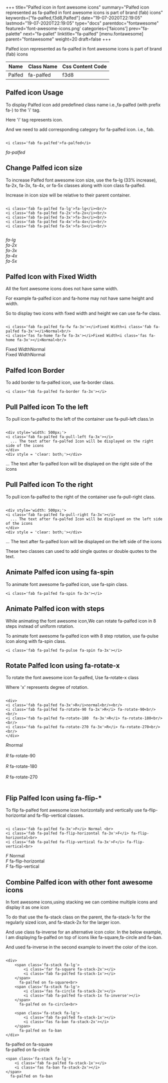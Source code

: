 +++
title="Palfed icon in font awesome icons"
summary="Palfed icon represented as fa-palfed in font awesome icons is part of brand (fab) icons"
keywords=["fa-palfed,f3d8,Palfed"]
date="19-07-2020T22:19:05"
lastmod="19-07-2020T22:19:05"
type="docs"
parentdoc="fontawesome"
featured='font-awesome-icons.png'
categories=['faicons']
prev="fa-palette"
next="fa-pallet"
linktitle="fa-palfed"
[menu.fontawesome]
parent="fontawesome"
weight=20
draft=false
+++


Palfed icon represented as fa-palfed in font awesome icons is part of brand (fab) icons

<div class='table-responsive'><table class='table'><thead><tr><th>Name</th><th>Class Name</th><th>Css Content Code</th></tr></thead><tbody><tr><td>Palfed</td><td>fa-palfed</td><td>f3d8</td></tr></tbody></table></div>



## Palfed icon Usage

To display Palfed icon add predefined class name i.e.,fa-palfed (with prefix fa-) to the 'i' tag.

Here 'i' tag represents icon.

And we need to add corresponding category for fa-palfed icon. i.e., fab.


```

<i class='fab fa-palfed'>fa-palfed</i>
```

<i class='fab fa-palfed'>fa-palfed</i>




## Change Palfed icon size
To increase Palfed font awesome icon size, use the fa-lg (33% increase), fa-2x, fa-3x, fa-4x, or fa-5x classes along with icon class fa-palfed.

Increase in icon size will be relative to their parent container. 

```

<i class='fab fa-palfed fa-lg'>fa-lg</i><br/>
<i class='fab fa-palfed fa-2x'>fa-2x</i><br/>
<i class='fab fa-palfed fa-3x'>fa-3x</i><br/>
<i class='fab fa-palfed fa-4x'>fa-4x</i><br/>
<i class='fab fa-palfed fa-5x'>fa-5x</i><br/>
            
```

<i class='fab fa-palfed fa-lg'>fa-lg</i><br/>
<i class='fab fa-palfed fa-2x'>fa-2x</i><br/>
<i class='fab fa-palfed fa-3x'>fa-3x</i><br/>
<i class='fab fa-palfed fa-4x'>fa-4x</i><br/>
<i class='fab fa-palfed fa-5x'>fa-5x</i><br/>
            



## Palfed Icon with Fixed Width 

All the font awesome icons does not have same width.

For example fa-palfed icon and fa-home may not have same height and width.

So to display two icons with fixed width and height we can use fa-fw class.


```

<i class='fab fa-palfed fa-fw fa-3x'></i>Fixed Width<i class='fab fa-palfed fa-3x'></i>Normal<br/>
<i class='fas fa-home fa-fw fa-3x'></i>Fixed Width<i class='fas fa-home fa-3x'></i>Normal<br/>
```

<i class='fab fa-palfed fa-fw fa-3x'></i>Fixed Width<i class='fab fa-palfed fa-3x'></i>Normal<br/>
<i class='fas fa-home fa-fw fa-3x'></i>Fixed Width<i class='fas fa-home fa-3x'></i>Normal<br/>



## Palfed Icon Border 

To add border to fa-palfed icon, use fa-border class.


```
<i class='fab fa-palfed fa-border fa-3x'></i>

```
<i class='fab fa-palfed fa-border fa-3x'></i>





## Pull Palfed icon To the left

To pull icon fa-palfed to the left of the container use fa-pull-left class.\n

```

<div style='width: 500px;'>
<i class='fab fa-palfed fa-pull-left fa-3x'></i>
  ... The text after fa-palfed Icon will be displayed on the right side of the icons
</div>
<div style = 'clear: both;'></div>
```

<div style='width: 500px;'>
<i class='fab fa-palfed fa-pull-left fa-3x'></i>
  ... The text after fa-palfed Icon will be displayed on the right side of the icons
</div>
<div style = 'clear: both;'></div>




## Pull Palfed icon To the right
To pull icon fa-palfed to the right of the container use fa-pull-right class.

```

<div style='width: 500px;'>
<i class='fab fa-palfed fa-pull-right fa-3x'></i>
  ... The text after fa-palfed Icon will be displayed on the left side of the icons
</div>
<div style = 'clear: both;'></div>
```

<div style='width: 500px;'>
<i class='fab fa-palfed fa-pull-right fa-3x'></i>
  ... The text after fa-palfed Icon will be displayed on the left side of the icons
</div>
<div style = 'clear: both;'></div>

These two classes can used to add single quotes or double quotes to the text.


## Animate Palfed icon using fa-spin
To animate font awesome fa-palfed icon, use fa-spin class.

```
<i class='fab fa-palfed fa-spin fa-3x'></i>
```
<i class='fab fa-palfed fa-spin fa-3x'></i>




## Animate Palfed icon with steps
While animating the font awesome icon,We can rotate fa-palfed icon in 8 steps instead of uniform rotation.

To animate font awesome fa-palfed icon with 8 step rotation, use fa-pulse icon along with fa-spin class.


```
<i class='fab fa-palfed fa-pulse fa-spin fa-3x'></i>

```
<i class='fab fa-palfed fa-pulse fa-spin fa-3x'></i>





## Rotate Palfed Icon using fa-rotate-x
To rotate the font awesome icon fa-palfed, Use fa-rotate-x class

Where 'x' represents degree of rotation.


```

<div>
<i class='fab fa-palfed fa-3x'>R</i>normal<br/><br/>
<i class='fab fa-palfed fa-rotate-90 fa-3x'>R</i> fa-rotate-90<br/><br/> 
<i class='fab fa-palfed fa-rotate-180  fa-3x'>R</i> fa-rotate-180<br/><br/> 
<i class='fab fa-palfed fa-rotate-270 fa-3x'>R</i> fa-rotate-270<br/><br/>
</div>
```

<div>
<i class='fab fa-palfed fa-3x'>R</i>normal<br/><br/>
<i class='fab fa-palfed fa-rotate-90 fa-3x'>R</i> fa-rotate-90<br/><br/> 
<i class='fab fa-palfed fa-rotate-180  fa-3x'>R</i> fa-rotate-180<br/><br/> 
<i class='fab fa-palfed fa-rotate-270 fa-3x'>R</i> fa-rotate-270<br/><br/>
</div>




## Flip Palfed Icon using fa-flip-*
To flip fa-palfed font awesome icon horizontally and vertically use fa-flip-horizontal and fa-flip-vertical classes. 

```

<i class='fab fa-palfed fa-3x'>F</i> Normal <br>
<i class='fab fa-palfed fa-flip-horizontal fa-3x'>F</i> fa-flip-horizontal<br>
<i class='fab fa-palfed fa-flip-vertical fa-3x'>F</i> fa-flip-vertical<br>
```

<i class='fab fa-palfed fa-3x'>F</i> Normal <br>
<i class='fab fa-palfed fa-flip-horizontal fa-3x'>F</i> fa-flip-horizontal<br>
<i class='fab fa-palfed fa-flip-vertical fa-3x'>F</i> fa-flip-vertical<br>




## Combine Palfed icon with other font awesome icons
In font awesome icons,using stacking we can combine multiple icons and display it as one icon 

To do that use the fa-stack class on the parent, the fa-stack-1x for the regularly sized icon, and fa-stack-2x for the larger icon.

And use class fa-inverse for an alternative icon color. 
In the below example, I am displaying fa-palfed on top of icons like fa-square,fa-circle and fa-ban.

And used fa-inverse in the second example to invert the color of the icon.

```

<div>
    <span class='fa-stack fa-lg'>
        <i class='far fa-square fa-stack-2x'></i>
        <i class='fab fa-palfed fa-stack-1x'></i>
    </span>
      fa-palfed on fa-square<br>
    <span class='fa-stack fa-lg'>
        <i class='fas fa-circle fa-stack-2x'></i>
        <i class='fab fa-palfed fa-stack-1x fa-inverse'></i>
    </span>
      fa-palfed on fa-circle<br>

    <span class='fa-stack fa-lg'>
        <i class='fab fa-palfed fa-stack-1x'></i>
        <i class='fas fa-ban fa-stack-2x'></i>
    </span>
      fa-palfed on fa-ban
</div>
```

<div>
    <span class='fa-stack fa-lg'>
        <i class='far fa-square fa-stack-2x'></i>
        <i class='fab fa-palfed fa-stack-1x'></i>
    </span>
      fa-palfed on fa-square<br>
    <span class='fa-stack fa-lg'>
        <i class='fas fa-circle fa-stack-2x'></i>
        <i class='fab fa-palfed fa-stack-1x fa-inverse'></i>
    </span>
      fa-palfed on fa-circle<br>

    <span class='fa-stack fa-lg'>
        <i class='fab fa-palfed fa-stack-1x'></i>
        <i class='fas fa-ban fa-stack-2x'></i>
    </span>
      fa-palfed on fa-ban
</div>






